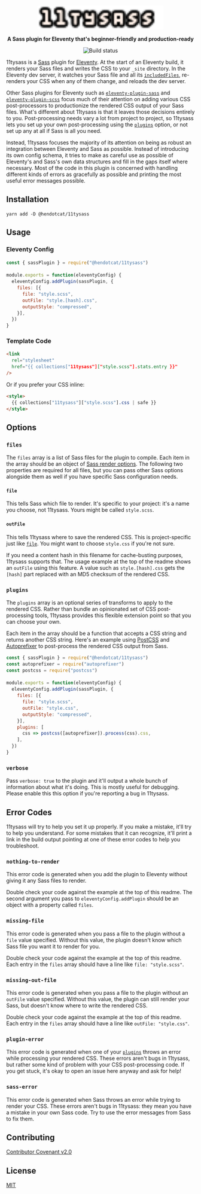 <p align="center">
  <img
    alt="11tysass"
    src="https://github.com/hendotcat/11tysass/raw/trunk/11tysass.svg"
    height="64"
  />
</p>

<p align="center">
  <strong>
    A Sass plugin for Eleventy that's beginner-friendly and production-ready
  </strong>
</p>

<p align="center">
  <img
    src="https://github.com/hendotcat/11tysass/actions/workflows/publish.yml/badge.svg"
    alt="Build status"
  />
</p>

11tysass is a [Sass] plugin for [Eleventy]. At the start of an Eleventy build,
it renders your Sass files and writes the CSS to your `_site` directory. In the
Eleventy dev server, it watches your Sass file and all its
[`includedFiles`][includedFiles], re-renders your CSS when any of them change,
and reloads the dev server.

Other Sass plugins for Eleventy such as
[`eleventy-plugin-sass`][eleventy-plugin-sass] and
[`eleventy-plugin-scss`][eleventy-plugin-scss] focus much of their attention on
adding various CSS post-processors to productionize the rendered CSS output of
your Sass files. What's different about 11tysass is that it leaves those
decisions entirely to you. Post-processing needs vary a lot from project to
project, so 11tysass lets you set up your own post-processing using the
[`plugins`](#plugins) option, or not set up any at all if Sass is all you need.

Instead, 11tysass focuses the majority of its attention on being as robust an
integration between Eleventy and Sass as possible. Instead of introducing its
own config schema, it tries to make as careful use as possible of Eleventy's
and Sass's own data structures and fill in the gaps itself where necessary.
Most of the code in this plugin is concerned with handling different kinds of
errors as gracefully as possible and printing the most useful error messages
possible.

## Installation

```
yarn add -D @hendotcat/11tysass
```

## Usage

### Eleventy Config

```javascript
const { sassPlugin } = require("@hendotcat/11tysass")

module.exports = function(eleventyConfig) {
  eleventyConfig.addPlugin(sassPlugin, {
    files: [{
      file: "style.scss",
      outFile: "style.[hash].css",
      outputStyle: "compressed",
    }],
  })
}
```

### Template Code

```html
<link
  rel="stylesheet"
  href="{{ collections["11tysass"]["style.scss"].stats.entry }}"
/>
```

Or if you prefer your CSS inline:

```html
<style>
  {{ collections["11tysass"]["style.scss"].css | safe }}
</style>
```

## Options

### `files`

The `files` array is a list of Sass files for the plugin to compile. Each item
in the array should be an object of [Sass render options][sass.Options]. The
following two properties are required for all files, but you can pass other
Sass options alongside them as well if you have specific Sass configuration
needs. 

#### `file`

This tells Sass which file to render. It's specific to your project: it's a name you choose, not 11tysass. Yours might be called `style.scss`.

#### `outFile`

This tells 11tysass where to save the rendered CSS.
This is project-specific just like [`file`](#file).
You might want to choose `style.css` if you're not sure.

If you need a content hash in this filename for cache-busting purposes,
11tysass supports that. The usage example at the top of the readme shows an
`outFile` using this feature. A value such as `style.[hash].css` gets the
`[hash]` part replaced with an MD5 checksum of the rendered CSS.

### `plugins`

The `plugins` array is an optional series of transforms to apply to the
rendered CSS. Rather than bundle an opinionated set of CSS post-processing
tools, 11tysass provides this flexible extension point so that you can choose
your own.

Each item in the array should be a function that accepts a CSS string and
returns another CSS string. Here's an example using [PostCSS] and
[Autoprefixer] to post-process the rendered CSS output from Sass.

```javascript
const { sassPlugin } = require("@hendotcat/11tysass")
const autoprefixer = require("autoprefixer")
const postcss = require("postcss")

module.exports = function(eleventyConfig) {
  eleventyConfig.addPlugin(sassPlugin, {
    files: [{
      file: "style.scss",
      outFile: "style.css",
      outputStyle: "compressed",
    }],
    plugins: [
      css => postcss([autoprefixer]).process(css).css,
    ],
  })
}
```

### `verbose`

Pass `verbose: true` to the plugin and it'll output a whole bunch of
information about what it's doing. This is mostly useful for debugging. Please
enable this this option if you're reporting a bug in 11tysass.

## Error Codes

11tysass will try to help you set it up properly. If you make a mistake,
it'll try to help you understand. For some mistakes that it can recognize,
it'll print a link in the build output pointing at one of these error codes to
help you troubleshoot.

### `nothing-to-render`

This error code is generated when you add the plugin to Eleventy without giving
it any Sass files to render.

Double check your code against the example at the top of this readme. The
second argument you pass to `eleventyConfig.addPlugin` should be an object with
a property called `files`.

### `missing-file`

This error code is generated when you pass a file to the plugin without a
`file` value specified. Without this value, the plugin doesn't know which Sass
file you want it to render for you.

Double check your code against the example at the top of this readme. Each
entry in the `files` array should have a line like `file: "style.scss"`.

### `missing-out-file`

This error code is generated when you pass a file to the plugin without an
`outFile` value specified. Without this value, the plugin can still render
your Sass, but doesn't know where to write the rendered CSS.

Double check your code against the example at the top of this readme. Each
entry in the `files` array should have a line like `outFile: "style.css"`.

### `plugin-error`

This error code is generated when one of your [`plugins`](#plugins) throws an
error while processing your rendered CSS. These errors aren't bugs in 11tysass,
but rather some kind of problem with your CSS post-processing code. If you get
stuck, it's okay to open an issue here anyway and ask for help!

### `sass-error`

This error code is generated when Sass throws an error while trying to render
your CSS. These errors aren't bugs in 11tysass: they mean you have a mistake in
your own Sass code. Try to use the error messages from Sass to fix them.

## Contributing

[Contributor Covenant v2.0]

## License

[MIT]

[eleventy-plugin-sass]: https://github.com/Sonaryr/eleventy-plugin-sass
[eleventy-plugin-scss]: https://github.com/jamshop/eleventy-plugin-scss
[sass.Options]: https://sass-lang.com/documentation/js-api#options
[sass.Result]: https://sass-lang.com/documentation/js-api#result-object
[includedFiles]: https://sass-lang.com/documentation/js-api#result-stats-includedfiles
[Sass]: https://sass-lang.com/
[Eleventy]: https://www.11ty.dev/
[PostCSS]: https://postcss.org
[Autoprefixer]: https://autoprefixer.github.io
[Contributor Covenant v2.0]: https://www.contributor-covenant.org/version/2/0/code_of_conduct/
[MIT]: https://opensource.org/licenses/MIT

